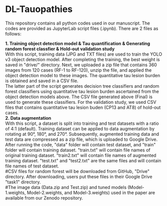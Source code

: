 # DL-Tauopathies
This repository contains all python codes used in our manuscript. The codes are provided as JupyterLab script files (.ipynb). There are 2 files as follows:

<div>
<B>1. Training object detection model & Tau quantification & Generating random forest classfier & Hold-out validation study</B> <BR>
With this script, training data (JPG and TXT files) are used to train the YOLO v3 object detection model. After completing the training, the best weight is saved in "drive/" directory. Next, we uploaded a zip file that contains 360 images from 120 cases (RF-1 to RF-120), unzip the file, and applied the object detection model to these images. The quantitative tau lesion burden is obtained and saved in a CSV file.<BR>
The latter part of the script generates decision tree classifiers and random forest classifiers using quantitative tau lesion burden ascertained from the object detection models above. The CSV file generated above (Final) is used to generate these classifiers. For the validation study, we used CSV files that contains quantitative tau lesion buden (CP13 and AT8) of hold-out cases.
</div>
<div>
<B>2. Data augmentation</B><BR>
With this script, a dataset is split into training and test datasets with a ratio of 4:1 (default). Training dataset can be applied to data augmentation by rotating at 90°, 180°, and 270°. Subsequently, augmented training data and test data are compressed as a zip file, which is uploaded to Google Drive.
After running the code, "data" folder will contain test dataset, and "train" folder will contain training dataset. "train.txt" will contain file names of original training dataset. "train2.txt" will contain file names of augmented training dataset. "test.txt" and "test2.txt" are the same files and will contain file names of test dataset.
</div>
<div>
#CSV files for random forest will be downloaded from GitHub, "Drive" directory. After downloading, users put these files in their Google Drive "task1" directory.<BR>
#The image data (Data.zip and Test.zip) and tuned models (Model-1.weights, Model-2.weights, and Model-3.weights) used in the paper are available from our Zenodo repository.
</div>
